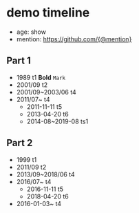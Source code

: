 # demo timeline

- age: show
- mention: https://github.com/{@mention}

## Part 1

- 1989 t1 **Bold**  `Mark`
- 2001/09 t2
- 2001/09~2003/06 t4
- 2011/07~ t4
  - 2011-11-11 t5
  - 2013-04-20 t6
  - 2014-08~2019-08 ts1


## Part 2

- 1999 t1
- 2011/09 t2
- 2013/09~2018/06 t4
- 2016/07~ t4
  - 2016-11-11 t5
  - 2018-04-20 t6
- 2016-01-03~ t4
